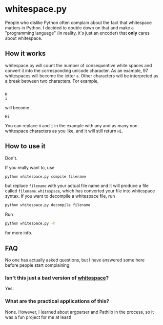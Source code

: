 # whitespace.py
People who dislike Python often complain about the fact that whitespace matters in Python. 
I decided to double down on that and make a "programming language" (in reality, it's just an encoder) that **only** cares about whitespace.

## How it works
whitespace.py will count the number of consequentive white spaces and convert it into the corresponding unicode character. As an example, 97 whitespaces will become the letter `a`. Other characters will be interpreted as a break between two characters. For example,
```
                                                                        H                                                                                                         i
```
will become 
```
Hi
```
You can replace `H` and `i` in the example with any and as many non-whitespace characters as you like, and it will still return `Hi`.

## How to use it
Don't.

If you really want to, use 
```bash
python whitespace.py compile filename
```
but replace `filename` with your actual file name and it will produce a file called `filename.whitespace`, which has converted your file into whitespace syntax.
If you want to decompile a whitespace file, run 
```bash
python whitespace.py decompile filename
```
Run 
```bash
python whitespace.py -h
```
for more info.

## FAQ
No one has actually asked questions, but I have answered some here before people start complaining
### Isn't this just a bad version of [whitespace](https://en.wikipedia.org/wiki/Whitespace_(programming_language))?
Yes.
### What are the practical applications of this?
None. However, I learned about argparser and Pathlib in the process, so it was a fun project for me at least!
